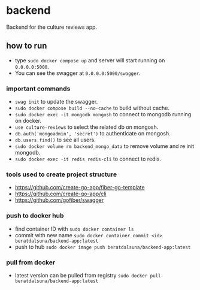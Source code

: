 # backend
Backend for the culture reviews app.

## how to run
- type `sudo docker compose up` and server will start running on `0.0.0.0:5000`. 
- You can see the swagger at `0.0.0.0:5000/swagger`.

### important commands
- `swag init` to update the swagger.
- `sudo docker compose build --no-cache` to build without cache.
- `sudo docker exec -it mongodb mongosh` to connect to mongodb running on docker.
- `use culture-reviews` to select the related db on mongosh.
- `db.auth('mongoadmin', 'secret')` to authenticate on mongosh.
- `db.users.find()` to see all users.
- `sudo docker volume rm backend_mongo_data` to remove volume and re init mongodb.
- `sudo docker exec -it redis redis-cli` to connect to redis.

### tools used to create project structure
- https://github.com/create-go-app/fiber-go-template
- https://github.com/create-go-app/cli
- https://github.com/gofiber/swagger

### push to docker hub
- find container ID with `sudo docker container ls`
- commit with new name `sudo docker container commit <id> beratdalsuna/backend-app:latest`
- push to hub `sudo docker image push beratdalsuna/backend-app:latest`

### pull from docker
- latest version can be pulled from registry `sudo docker pull beratdalsuna/backend-app:latest`